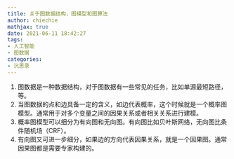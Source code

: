 ```yaml
---
title: 关于图数据结构，图模型和图算法
author: chiechie
mathjax: true
date: 2021-06-11 18:42:27
tags:
- 人工智能
- 图数据
categories: 
- 沉思录
---
```



1. 图数据是一种数据结构，对于图数据有一些常见的任务，比如单源最短路径，等。
2. 当图数据的点和边具备一定的含义，如边代表概率，这个时候就是一个概率图模型。通常用于对多个变量之间的因果关系或者相关关系进行建模。
3. 概率图模型可以细分为有向图和无向图。有向图比如贝叶斯网络，无向图比条件随机场（CRF）。
4. 有向图又可进一步细分，如果边的方向代表因果关系，就是一个因果图。通常因果图都是需要专家构建的。